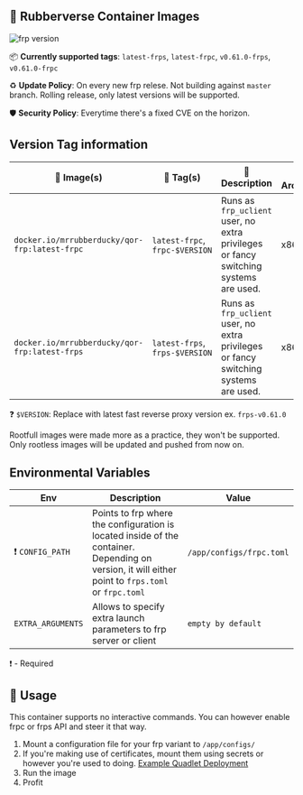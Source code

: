 ## 🦆 Rubberverse Container Images

![frp version](https://img.shields.io/badge/frp_version-v0.61.0-darkblue)

📦 **Currently supported tags**: `latest-frps`, `latest-frpc`, `v0.61.0-frps`, `v0.61.0-frpc`

♻️ **Update Policy**: On every new frp relese. Not building against `master` branch. Rolling release, only latest versions will be supported.

🛡️ **Security Policy**: Everytime there's a fixed CVE on the horizon.

## Version Tag information

| 🐳 Image(s) | 📁 Tag(s) | 📓 Description | 💻 Architecture |
|----------|--------|-------------|---------------|
| `docker.io/mrrubberducky/qor-frp:latest-frpc` | `latest-frpc`, `frpc-$VERSION` | Runs as `frp_uclient` user, no extra privileges or fancy switching systems are used. | x86_64 |
| `docker.io/mrrubberducky/qor-frp:latest-frps` | `latest-frps`, `frps-$VERSION` | Runs as `frp_uclient` user, no extra privileges or fancy switching systems are used. | x86_64 |

❓ `$VERSION`: Replace with latest fast reverse proxy version ex. `frps-v0.61.0`

Rootfull images were made more as a practice, they won't be supported. Only rootless images will be updated and pushed from now on.

## Environmental Variables

| Env | Description | Value |
|-----|-------------|---------|
| ❗ `CONFIG_PATH` | Points to frp where the configuration is located inside of the container. Depending on version, it will either point to `frps.toml` or `frpc.toml` | `/app/configs/frpc.toml` |
| `EXTRA_ARGUMENTS` | Allows to specify extra launch parameters to frp server or client | `empty by default` |

❗ - Required

## 🔨 Usage

This container supports no interactive commands. You can however enable frpc or frps API and steer it that way.

1. Mount a configuration file for your frp variant to `/app/configs/`
2. If you're making use of certificates, mount them using secrets or however you're used to doing. [Example Quadlet Deployment](https://github.com/MrRubberDucky/rubberverse.xyz/blob/main/Quadlet/frpc/QOR-FRPC.container)
3. Run the image
4. Profit

